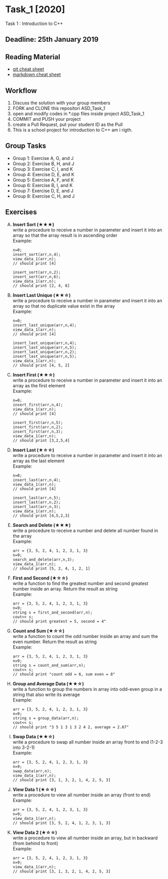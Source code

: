 # Task_1 [2020]
Task 1 : Introduction to C++
## Deadline: 25th January 2019

## Reading Material
* [git cheat sheet](https://education.github.com/git-cheat-sheet-education.pdf)
* [markdown cheat sheet](https://enterprise.github.com/downloads/en/markdown-cheatsheet.pdf)

## Workflow
1. Discuss the solution with your group members
2. FORK and CLONE this repositori ASD_Task_1
3. open and modify codes in *.cpp files inside project ASD_Task_1
4. COMMIT and PUSH your project
5. create a Pull Request, put your student ID as the Pull 
6. This is a school project for introduction to C++ am i rigth.

## Group Tasks
* Group 1: Exercise A, G, and J
* Group 2: Exercise B, H, and J
* Group 3: Exercise C, I, and K
* Group 4: Exercise D, E, and K
* Group 5: Exercise A, F, and K
* Group 6: Exercise B, I, and K
* Group 7: Exercise D, E, and J
* Group 8: Exercise C, H, and J

## Exercises
<ol type="A">
<li><b>Insert Sort (★★★)</b><br>
	write a procedure to receive a number in parameter and insert it into an array so that the array result is in ascending order<br>
	Example:
	
```
n=0;
insert_sort(arr,n,4);
view_data_1(arr,n);
// should print [4]

insert_sort(arr,n,2);
insert_sort(arr,n,6);
view_data_1(arr,n);
// should print [2, 4, 6]
```
</li>
<li><b>Insert Last Unique (★★☆)</b><br>
	write a procedure to receive a number in parameter and insert it into an array so that no duplicate value exist in the array<br>
	Example:
	
```
n=0;
insert_last_unique(arr,n,4);
view_data_1(arr,n);
// should print [4]

insert_last_unique(arr,n,4);
insert_last_unique(arr,n,5);
insert_last_unique(arr,n,2);
insert_last_unique(arr,n,5);
view_data_1(arr,n);
// should print [4, 5, 2]
```

</li>
<li><b>Insert First (★★☆)</b><br>
	write a procedure to receive a number in parameter and insert it into an array as the first element<br>
	Example:
	
```
n=0;
insert_first(arr,n,4);
view_data_1(arr,n);
// should print [4]

insert_first(arr,n,5);
insert_first(arr,n,2);
insert_first(arr,n,3);
view_data_1(arr,n);
// should print [3,2,5,4]
```


</li>
<li><b>Insert Last (★☆☆)</b><br>
	write a procedure to receive a number in parameter and insert it into an array as the last element<br>
	Example:
	
```
n=0;
insert_last(arr,n,4);
view_data_1(arr,n);
// should print [4]

insert_last(arr,n,5);
insert_last(arr,n,2);
insert_last(arr,n,3);
view_data_1(arr,n);
// should print [4,5,2,3]
```

</li>
<li><b> Search and Delete (★★★)</b><br>
	write a procedure to receive a number and delete all number found in the array<br>
	Example:
	
```
arr = {3, 5, 2, 4, 1, 2, 3, 1, 3}
n=9;
search_and_delete(arr,n,3);
view_data_1(arr,n);
// should print [5, 2, 4, 1, 2, 1]
```


</li>
<li><b> First and Second (★☆☆)</b><br>
	write a function to find the greatest number and second greatest number inside an array. Return the result as string<br>
	Example:
	
```
arr = {3, 5, 2, 4, 1, 2, 3, 1, 3}
n=9;
string s = first_and_second(arr,n);
cout<< s;
// should print greatest = 5, second = 4"
```


</li>
<li><b>Count and Sum (★☆☆)</b><br>
	write a function to count the odd number inside an array and sum the even number. Return the result as string<br>
	Example:
	
```
arr = {3, 5, 2, 4, 1, 2, 3, 1, 3}
n=9;
string s = count_and_sum(arr,n);
cout<< s;
// should print "count odd = 6, sum even = 8"
```


</li>
<li><b>Group and Average Data (★★☆)</b><br>
	write a function to group the numbers in array into odd-even group in a string that also write its average<br>
	Example:
	
```
arr = {3, 5, 2, 4, 1, 2, 3, 1, 3}
n=9;
string s = group_data(arr,n);
cout<< s;
// should print "3 5 1 3 1 3 2 4 2, average = 2.67"
```


</li>
<li><b>Swap Data (★★☆)</b><br>
	write a procedure to swap all number inside an array front to end (1-2-3 into 3-2-1)<br>
	Example:
	
```
arr = {3, 5, 2, 4, 1, 2, 3, 1, 3}
n=9;
swap_data(arr,n);
view_data_1(arr,n);
// should print [3, 1, 3, 2, 1, 4, 2, 5, 3]
```


</li>
<li><b> View Data 1 (★☆☆)</b><br>
	write a procedure to view all number inside an array (front to end)<br>
	Example:
	
```
arr = {3, 5, 2, 4, 1, 2, 3, 1, 3}
n=9;
view_data_1(arr,n);
// should print [3, 5, 2, 4, 1, 2, 3, 1, 3]
```


</li>
<li><b>View Data 2 (★☆☆)</b><br>
	write a procedure to view all number inside an array, but in backward (from behind to front)<br>
	Example:
	
```
arr = {3, 5, 2, 4, 1, 2, 3, 1, 3}
n=9;
view_data_1(arr,n);
// should print [3, 1, 3, 2, 1, 4, 2, 5, 3]
```
	
</li>
</ol>
